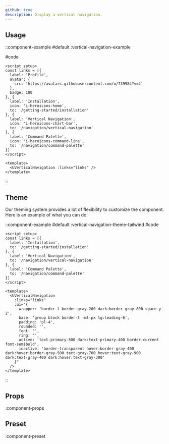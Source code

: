 ```yaml
---
github: true
description: Display a vertical navigation.
---
```


## Usage

::component-example
#default
:vertical-navigation-example

#code
```vue
<script setup>
const links = [{
  label: 'Profile',
  avatar: {
    src: 'https://avatars.githubusercontent.com/u/739984?v=4'
  },
  badge: 100
}, {
  label: 'Installation',
  icon: 'i-heroicons-home',
  to: '/getting-started/installation'
}, {
  label: 'Vertical Navigation',
  icon: 'i-heroicons-chart-bar',
  to: '/navigation/vertical-navigation'
}, {
  label: 'Command Palette',
  icon: 'i-heroicons-command-line',
  to: '/navigation/command-palette'
}]
</script>

<template>
  <UVerticalNavigation :links="links" />
</template>
```
::

## Theme

Our theming system provides a lot of flexibility to customize the component. Here is an example of what you can do.

::component-example
#default
:vertical-navigation-theme-tailwind
#code
```vue
<script setup>
const links = [{
  label: 'Installation',
  to: '/getting-started/installation'
}, {
  label: 'Vertical Navigation',
  to: '/navigation/vertical-navigation'
}, {
  label: 'Command Palette',
  to: '/navigation/command-palette'
}]
</script>

<template>
  <UVerticalNavigation
    :links="links"
    :ui="{
      wrapper: 'border-l border-gray-200 dark:border-gray-800 space-y-2',
      base: 'group block border-l -ml-px lg:leading-6',
      padding: 'pl-4',
      rounded: '',
      font: '',
      ring: '',
      active: 'text-primary-500 dark:text-primary-400 border-current font-semibold',
      inactive: 'border-transparent hover:border-gray-400 dark:hover:border-gray-500 text-gray-700 hover:text-gray-900 dark:text-gray-400 dark:hover:text-gray-300'
    }"
  />
</template>
```
::

## Props

:component-props

## Preset

:component-preset
